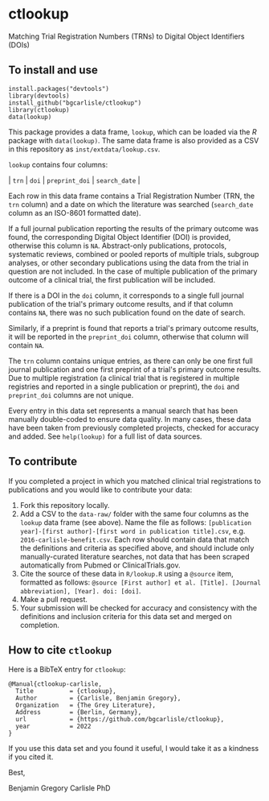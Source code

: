 # ctlookup

Matching Trial Registration Numbers (TRNs) to Digital Object
Identifiers (DOIs)

## To install and use

```
install.packages("devtools")
library(devtools)
install_github("bgcarlisle/ctlookup")
library(ctlookup)
data(lookup)
```

This package provides a data frame, `lookup`, which can be loaded via
the *R* package with `data(lookup)`. The same data frame is also
provided as a CSV in this repository as `inst/extdata/lookup.csv`.

`lookup` contains four columns:

| `trn` | `doi` | `preprint_doi` | `search_date` |

Each row in this data frame contains a Trial Registration Number (TRN,
the `trn` column) and a date on which the literature was searched
(`search_date` column as an ISO-8601 formatted date).

If a full journal publication reporting the results of the primary
outcome was found, the corresponding Digital Object Identifier (DOI)
is provided, otherwise this column is `NA`. Abstract-only
publications, protocols, systematic reviews, combined or pooled
reports of multiple trials, subgroup analyses, or other secondary
publications using the data from the trial in question are not
included. In the case of multiple publication of the primary outcome
of a clinical trial, the first publication will be included.

If there is a DOI in the `doi` column, it corresponds to a single full
journal publication of the trial's primary outcome results, and if
that column contains `NA`, there was no such publication found on the
date of search.

Similarly, if a preprint is found that reports a trial's primary
outcome results, it will be reported in the `preprint_doi` column,
otherwise that column will contain `NA`.

The `trn` column contains unique entries, as there can only be one
first full journal publication and one first preprint of a trial's
primary outcome results. Due to multiple registration (a clinical
trial that is registered in multiple registries and reported in a
single publication or preprint), the `doi` and `preprint_doi` columns
are not unique.

Every entry in this data set represents a manual search that has been
manually double-coded to ensure data quality. In many cases, these
data have been taken from previously completed projects, checked for
accuracy and added. See `help(lookup)` for a full list of data
sources.

## To contribute

If you completed a project in which you matched clinical trial
registrations to publications and you would like to contribute your
data:

1. Fork this repository locally.
2. Add a CSV to the `data-raw/` folder with the same four columns as
   the `lookup` data frame (see above). Name the file as follows:
   `[publication year]-[first author]-[first word in publication
   title].csv`, e.g. `2016-carlisle-benefit.csv`. Each row should
   contain data that match the definitions and criteria as specified
   above, and should include only manually-curated literature
   searches, not data that has been scraped automatically from Pubmed
   or ClinicalTrials.gov.
3. Cite the source of these data in `R/lookup.R` using a `@source`
   item, formatted as follows: `@source [First author] et
   al. [Title]. [Journal abbreviation], [Year]. doi: [doi]`.
4. Make a pull request.
5. Your submission will be checked for accuracy and consistency with
   the definitions and inclusion criteria for this data set and merged
   on completion.

## How to cite `ctlookup`

Here is a BibTeX entry for `ctlookup`:

```
@Manual{ctlookup-carlisle,
  Title          = {ctlookup},
  Author         = {Carlisle, Benjamin Gregory},
  Organization   = {The Grey Literature},
  Address        = {Berlin, Germany},
  url            = {https://github.com/bgcarlisle/ctlookup},
  year           = 2022
}
```

If you use this data set and you found it useful, I would take it as a
kindness if you cited it.

Best,

Benjamin Gregory Carlisle PhD
